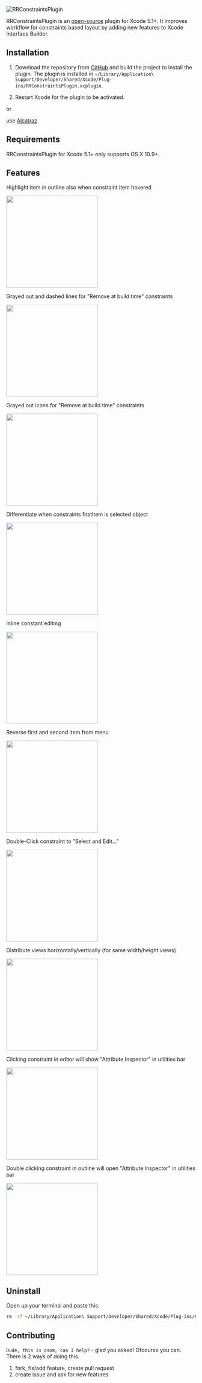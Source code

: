 ![RRConstraintsPlugin](https://raw.github.com/RolandasRazma/RRConstraintsPlugin/master/RRConstraintsPlugin/Resources/Images/header@2x.png)


RRConstraintsPlugin is an [open-source](https://github.com/RolandasRazma/RRConstraintsPlugin) plugin for Xcode 5.1+. It improves workflow for constraints based layout by adding new features to Xcode Interface Builder.


## Installation

1. Download the repository from [GitHub](https://github.com/RolandasRazma/RRConstraintsPlugin) and build the project to install the plugin. The plugin is installed in `~/Library/Application\ Support/Developer/Shared/Xcode/Plug-ins/RRConstraintsPlugin.xcplugin`.

2. Restart Xcode for the plugin to be activated.

or 

use [Alcatraz](https://github.com/supermarin/Alcatraz)


## Requirements

RRConstraintsPlugin for Xcode 5.1+ only supports OS X 10.9+.


## Features

Highlight item in outline also when constraint item hovered

<img src="https://raw.github.com/RolandasRazma/RRConstraintsPlugin/develop/RRConstraintsPlugin/Resources/ChangeLog/Images/highlite_in_outline_on_hover.png" width="244">


Grayed out and dashed lines for "Remove at build time" constraints

<img src="https://raw.github.com/RolandasRazma/RRConstraintsPlugin/develop/RRConstraintsPlugin/Resources/ChangeLog/Images/remove_at_build_time_gray_dash.png" width="244">


Grayed out icons for "Remove at build time" constraints

<img src="https://raw.github.com/RolandasRazma/RRConstraintsPlugin/develop/RRConstraintsPlugin/Resources/ChangeLog/Images/remove_at_build_time.png" width="244">


Differentiate when constraints firstItem is selected object

<img src="https://raw.github.com/RolandasRazma/RRConstraintsPlugin/develop/RRConstraintsPlugin/Resources/ChangeLog/Images/differentiate_when_firstitem.png" width="244">


Inline constant editing

<img src="https://raw.github.com/RolandasRazma/RRConstraintsPlugin/develop/RRConstraintsPlugin/Resources/ChangeLog/Images/inline_constant_editing.png" width="244">


Reverse first and second item from menu

<img src="https://raw.github.com/RolandasRazma/RRConstraintsPlugin/develop/RRConstraintsPlugin/Resources/ChangeLog/Images/reverse_first_and_second-item_from_menu.png" width="244">


Double-Click constraint to "Select and Edit..."

<img src="https://raw.github.com/RolandasRazma/RRConstraintsPlugin/develop/RRConstraintsPlugin/Resources/ChangeLog/Images/double_click_to_edit.png" width="244">


Distribute views horizontally/vertically (for same width/height views)

<img src="https://raw.github.com/RolandasRazma/RRConstraintsPlugin/develop/RRConstraintsPlugin/Resources/ChangeLog/Images/distribute_views.png" width="244">


Clicking constraint in editor will show "Attribute Inspector" in utilities bar

<img src="https://raw.github.com/RolandasRazma/RRConstraintsPlugin/develop/RRConstraintsPlugin/Resources/ChangeLog/Images/constraint_in_editor_attribute_inspector.png" width="244">


Double clicking constraint in outline will open "Attribute Inspector" in utilities bar

<img src="https://raw.github.com/RolandasRazma/RRConstraintsPlugin/develop/RRConstraintsPlugin/Resources/ChangeLog/Images/double_click_constraint_in_outline_attribute_inspector.png" width="244">


## Uninstall

Open up your terminal and paste this: 

```bash
rm -rf ~/Library/Application\ Support/Developer/Shared/Xcode/Plug-ins/RRConstraintsPlugin.xcplugin
```

## Contributing
`Dude, this is osom, can I help?` - glad you asked! Ofcourse you can. There is 2 ways of doing this.
 1. fork, fix/add feature, create pull request
 2. create issue and ask for new features
